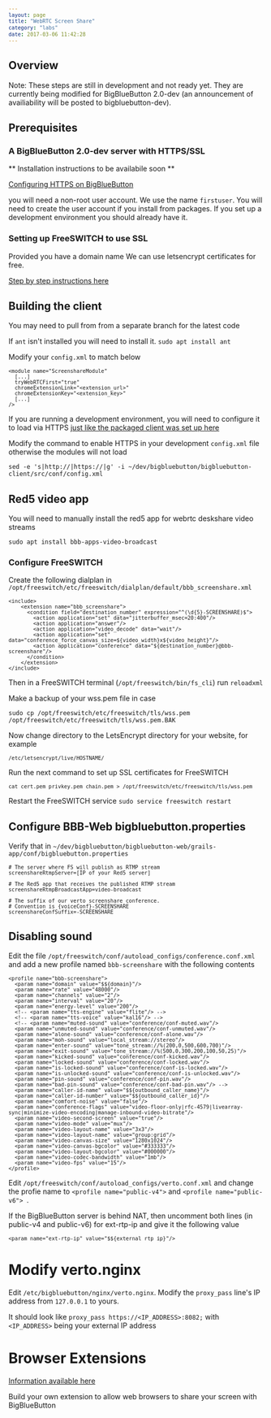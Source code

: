 ```yaml
---
layout: page
title: "WebRTC Screen Share"
category: "labs"
date: 2017-03-06 11:42:28
---
```



<style type="text/css">
pre
{
white-space: pre;
overflow-x: auto;
font-size: 0.85em;
font-family: Monaco,Menlo,Consolas,"Courier New",monospace;
}
</style>

## Overview

Note: These steps are still in development and not ready yet.  They are currently being modified for BigBlueButton 2.0-dev (an announcement of availiability will be posted to bigbluebutton-dev).

## Prerequisites

### A BigBlueButton 2.0-dev server with HTTPS/SSL

** Installation instructions to be availabile soon **

[Configuring HTTPS on BigBlueButton](/install/install.html#configuring-https-on-bigbluebutton)

you will need a non-root user account. We use the name `firstuser`. You will need to create the user account if you install from packages. If you set up a development environment you should already have it.

### Setting up FreeSWITCH to use SSL

Provided you have a domain name We can use letsencrypt certificates for free.

[Step by step instructions here](/install/install.html#using-lets-encrypt)

## Building the client

You may need to pull from from a separate branch for the latest code

If `ant` isn't installed you will need to install it. `sudo apt install ant`

Modify your `config.xml` to match below

```
<module name="ScreenshareModule"
  [...]
  tryWebRTCFirst="true"
  chromeExtensionLink="<extension_url>"
  chromeExtensionKey="<extension_key>"
  [...]
/>
```

If you are running a development environment, you will need to configure it to load via HTTPS [just like the packaged client was set up here](/install/install.html#configure-bigbluebutton-to-load-session-via-https)

Modify the command to enable HTTPS in your development `config.xml` file otherwise the modules will not load

`sed -e 's|http://|https://|g' -i ~/dev/bigbluebutton/bigbluebutton-client/src/conf/config.xml`

## Red5 video app

You will need to manually install the red5 app for webrtc deskshare video streams

`sudo apt install bbb-apps-video-broadcast`

### Configure FreeSWITCH

Create the following dialplan in `/opt/freeswitch/etc/freeswitch/dialplan/default/bbb_screenshare.xml`


```
<include>
    <extension name="bbb_screenshare">
      <condition field="destination_number" expression="^(\d{5}-SCREENSHARE)$">
        <action application="set" data="jitterbuffer_msec=20:400"/>
        <action application="answer"/>
        <action application="video_decode" data="wait"/>
        <action application="set" data="conference_force_canvas_size=${video_width}x${video_height}"/>
        <action application="conference" data="${destination_number}@bbb-screenshare"/>
      </condition>
    </extension>
</include>

```

Then in a FreeSWITCH terminal (`/opt/freeswitch/bin/fs_cli`) run `reloadxml`

Make a backup of your wss.pem file in case

`sudo cp /opt/freeswitch/etc/freeswitch/tls/wss.pem /opt/freeswitch/etc/freeswitch/tls/wss.pem.BAK`

Now change directory to the LetsEncrypt directory for your website, for example 

```
/etc/letsencrypt/live/HOSTNAME/
```

Run the next command to set up SSL certificates for FreeSWITCH

```
cat cert.pem privkey.pem chain.pem > /opt/freeswitch/etc/freeswitch/tls/wss.pem
```

Restart the FreeSWITCH service `sudo service freeswitch restart`

## Configure BBB-Web bigbluebutton.properties

Verify that in `~/dev/bigbluebutton/bigbluebutton-web/grails-app/conf/bigbluebutton.properties`

```
# The server where FS will publish as RTMP stream
screenshareRtmpServer=[IP of your Red5 server]

# The Red5 app that receives the published RTMP stream
screenshareRtmpBroadcastApp=video-broadcast

# The suffix of our verto screenshare conference.
# Convention is {voiceConf}-SCREENSHARE
screenshareConfSuffix=-SCREENSHARE
```


## Disabling sound

Edit the file `/opt/freeswitch/conf/autoload_configs/conference.conf.xml` and add a new profile named `bbb-screenshare` with the following contents

```
<profile name="bbb-screenshare">
  <param name="domain" value="$${domain}"/>
  <param name="rate" value="48000"/>
  <param name="channels" value="2"/>
  <param name="interval" value="20"/>
  <param name="energy-level" value="200"/>
  <!-- <param name="tts-engine" value="flite"/> -->
  <!-- <param name="tts-voice" value="kal16"/> -->
  <!-- <param name="muted-sound" value="conference/conf-muted.wav"/>
  <param name="unmuted-sound" value="conference/conf-unmuted.wav"/>
  <param name="alone-sound" value="conference/conf-alone.wav"/>
  <param name="moh-sound" value="local_stream://stereo"/>
  <param name="enter-sound" value="tone_stream://%(200,0,500,600,700)"/>
  <param name="exit-sound" value="tone_stream://%(500,0,300,200,100,50,25)"/>
  <param name="kicked-sound" value="conference/conf-kicked.wav"/>
  <param name="locked-sound" value="conference/conf-locked.wav"/>
  <param name="is-locked-sound" value="conference/conf-is-locked.wav"/>
  <param name="is-unlocked-sound" value="conference/conf-is-unlocked.wav"/>
  <param name="pin-sound" value="conference/conf-pin.wav"/>
  <param name="bad-pin-sound" value="conference/conf-bad-pin.wav"/> -->
  <param name="caller-id-name" value="$${outbound_caller_name}"/>
  <param name="caller-id-number" value="$${outbound_caller_id}"/>
  <param name="comfort-noise" value="false"/>
  <param name="conference-flags" value="video-floor-only|rfc-4579|livearray-sync|minimize-video-encoding|manage-inbound-video-bitrate"/>
  <param name="video-second-screen" value="true"/>
  <param name="video-mode" value="mux"/>
  <param name="video-layout-name" value="3x3"/>
  <param name="video-layout-name" value="group:grid"/>
  <param name="video-canvas-size" value="1280x1024"/>
  <param name="video-canvas-bgcolor" value="#333333"/>
  <param name="video-layout-bgcolor" value="#000000"/>
  <param name="video-codec-bandwidth" value="1mb"/>
  <param name="video-fps" value="15"/>
</profile>
```

Edit `/opt/freeswitch/conf/autoload_configs/verto.conf.xml` and change the profie name to `<profile name="public-v4">` and `<profile name="public-v6">
`.

If the BigBlueButton server is behind NAT, then uncomment both lines (in public-v4 and public-v6) for ext-rtp-ip and give it the following value

```
<param name="ext-rtp-ip" value="$${external_rtp_ip}"/>
```

# Modify verto.nginx

Edit `/etc/bigbluebutton/nginx/verto.nginx`. Modify the `proxy_pass` line's IP address from `127.0.0.1` to yours.
  
It should look like `proxy_pass https://<IP_ADDRESS>:8082;` with `<IP_ADDRESS>` being your external IP address

# Browser Extensions

  [Information available here](https://github.com/bigbluebutton/bigbluebutton/tree/master/bbb-screenshare/webrtc-extensions)

  Build your own extension to allow web browsers to share your screen with BigBlueButton
